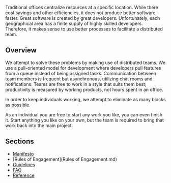 Traditional offices centralize resources at a specific location. While there 
cost savings and other efficiencies, it does not produce better software faster. 
Great software is created by great developers. Unfortunately, each geographical 
area has a finite supply of highly skilled developers. Therefore, it makes sense
to use better processes to facilitate a distributed team. 

## Overview

We attempt to solve these problems by making use of distributed teams.
We use a pull-oriented model for development where developers pull features from a queue instead of being assigned tasks.
Communication between team members is frequent but asynchronous, utilizing chat rooms and notifications.
Teams are free to work in a style that suits them best;
productivity is measured by working products, not hours spent in an office.

In order to keep individuals working,
we attempt to eliminate as many blocks as possible.

As an individual you are free to start any work you like, you can even finish it.
Start anything you like on your own,
but the team is required to bring that work back into the main project.

## Sections

* [Manifesto](Manifesto.md)
* [Rules of Engagement](Rules of Engagement.md)
* [Guidelines](Guidelines.md)
* [FAQ](Faq.md)
* [Reference](Reference.md)
